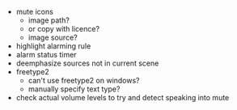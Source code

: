 - mute icons
  - image path?
  - or copy with licence?
  - image source?
- highlight alarming rule
- alarm status timer
- deemphasize sources not in current scene
- freetype2
  - can't use freetype2 on windows?
  - manually specify text type?
- check actual volume levels to try and detect speaking into mute
